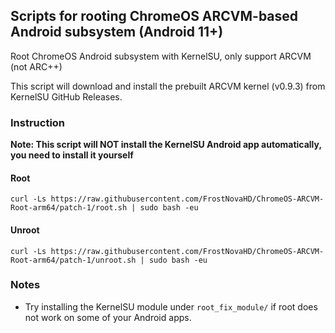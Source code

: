 ## Scripts for rooting ChromeOS ARCVM-based Android subsystem (Android 11+)
Root ChromeOS Android subsystem with KernelSU, only support ARCVM (not ARC++)

This script will download and install the prebuilt ARCVM kernel (v0.9.3) from KernelSU GitHub Releases.

### Instruction
**Note: This script will NOT install the KernelSU Android app automatically, you need to install it yourself**

#### Root
```shell
curl -Ls https://raw.githubusercontent.com/FrostNovaHD/ChromeOS-ARCVM-Root-arm64/patch-1/root.sh | sudo bash -eu
```

#### Unroot
```shell
curl -Ls https://raw.githubusercontent.com/FrostNovaHD/ChromeOS-ARCVM-Root-arm64/patch-1/unroot.sh | sudo bash -eu
```

### Notes
- Try installing the KernelSU module under `root_fix_module/` if root does not work on some of your Android apps.
